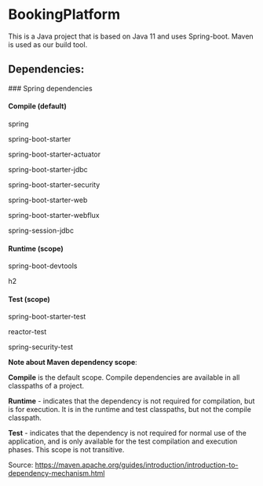 # BookingPlatform


This is a Java project that is based on Java 11 and uses Spring-boot. Maven is used as our build tool.

## Dependencies:

### Spring dependencies

#### Compile (default)
spring

spring-boot-starter

spring-boot-starter-actuator

spring-boot-starter-jdbc

spring-boot-starter-security

spring-boot-starter-web

spring-boot-starter-webflux

spring-session-jdbc

#### Runtime (scope)
spring-boot-devtools

h2

#### Test (scope)
spring-boot-starter-test

reactor-test

spring-security-test

**Note about Maven dependency scope**:

**Compile** is the default scope. Compile dependencies are available in all classpaths of a project.

**Runtime** - indicates that the dependency is not required for compilation, but is for execution. It is in the runtime and test classpaths, but not the compile classpath.

**Test** - indicates that the dependency is not required for normal use of the application, and is only available for the test compilation and execution phases. This scope is not transitive.

Source: https://maven.apache.org/guides/introduction/introduction-to-dependency-mechanism.html
